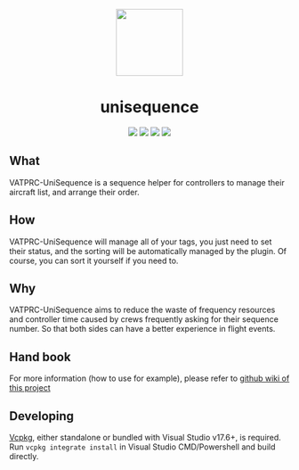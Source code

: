 <p align="center">
<img src="https://peercat.cn/unifsd/icon.svg" width=120/>
</p>
<h1 align="center">unisequence</h1>

<p align="center">
  <img src="https://img.shields.io/github/actions/workflow/status/Ericple/VATPRC-UniSequence/msbuild.yml?style=flat-square" />
  <img src="https://img.shields.io/github/license/Ericple/VATPRC-UniSequence?style=flat-square" />
  <img src="https://img.shields.io/github/v/release/Ericple/VATPRC-UniSequence?display_name=tag&include_prereleases&style=flat-square" />
  <img src="https://img.shields.io/github/stars/Ericple/VATPRC-UniSequence?style=social" />
</p>

## What

VATPRC-UniSequence is a sequence helper for controllers to manage their aircraft list, and arrange their order.

## How

VATPRC-UniSequence will manage all of your tags, you just need to set their status, and the sorting will be automatically managed by the plugin. Of course, you can sort it yourself if you need to.

## Why

VATPRC-UniSequence aims to reduce the waste of frequency resources and controller time caused by crews frequently asking for their sequence number. So that both sides can have a better experience in flight events.

## Hand book

For more information (how to use for example), please refer to [github wiki of this project](https://github.com/Ericple/VATPRC-UniSequence/wiki/1.-Introduction)

## Developing

[Vcpkg](https://vcpkg.io/), either standalone or bundled with Visual Studio v17.6+, is required. Run `vcpkg integrate install` in Visual Studio CMD/Powershell and build directly.
